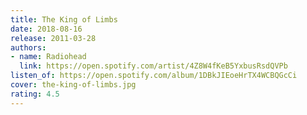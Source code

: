 ```yaml
---
title: The King of Limbs
date: 2018-08-16
release: 2011-03-28
authors:
- name: Radiohead
  link: https://open.spotify.com/artist/4Z8W4fKeB5YxbusRsdQVPb
listen_of: https://open.spotify.com/album/1DBkJIEoeHrTX4WCBQGcCi
cover: the-king-of-limbs.jpg
rating: 4.5
---
```

